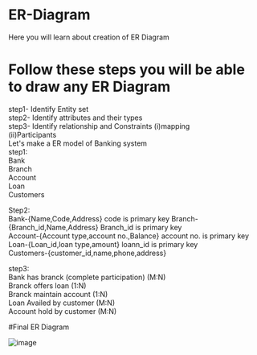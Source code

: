# ER-Diagram
Here you will learn about creation of ER Diagram

# Follow these steps you will be able to draw any ER Diagram
step1- Identify Entity set  
step2- Identify attributes and their types  
step3- Identify relationship and Constraints (i)mapping   
                                            (ii)Participants  
Let's make a ER model of Banking system  
step1:  
Bank  
Branch  
Account  
Loan   
Customers  
  
Step2:  
Bank-{Name,Code,Address} code is primary key 
Branch-{Branch_id,Name,Address} Branch_id is primary key  
Account-{Account type,account no.,Balance} account no. is primary key  
Loan-{Loan_id,loan type,amount} loann_id is primary key  
Customers-{customer_id,name,phone,address}  
  
step3:  
Bank has branck (complete participation) (M:N)  
Branck offers loan (1:N)  
Branck maintain account (1:N)  
Loan Availed by customer (M:N)  
Account hold by customer (M:N)     


#Final ER Diagram

![image](https://github.com/amberkhan707/ER-Diagram/assets/132047828/3f60b5e2-b104-4be8-aca6-79f870c8fbaa)



                                            
